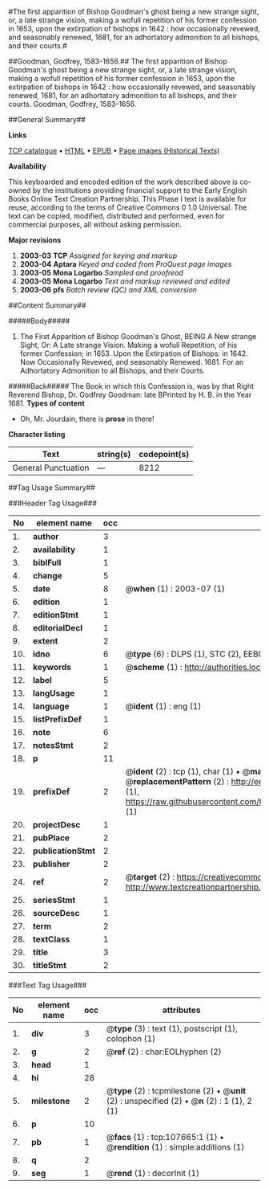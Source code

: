 #The first apparition of Bishop Goodman's ghost being a new strange sight, or, a late strange vision, making a wofull repetition of his former confession in 1653, upon the extirpation of bishops in 1642 : how occasionally revewed, and seasonably renewed, 1681, for an adhortatory admonition to all bishops, and their courts.#

##Goodman, Godfrey, 1583-1656.##
The first apparition of Bishop Goodman's ghost being a new strange sight, or, a late strange vision, making a wofull repetition of his former confession in 1653, upon the extirpation of bishops in 1642 : how occasionally revewed, and seasonably renewed, 1681, for an adhortatory admonition to all bishops, and their courts.
Goodman, Godfrey, 1583-1656.

##General Summary##

**Links**

[TCP catalogue](http://www.ota.ox.ac.uk/tcp/)  • 
[HTML](http://tei.it.ox.ac.uk/tcp/Texts-HTML/free/A41/A41433.html)  • 
[EPUB](http://tei.it.ox.ac.uk/tcp/Texts-EPUB/free/A41/A41433.epub) • 
[Page images (Historical Texts)](https://data.historicaltexts.jisc.ac.uk/view?pubId=eebo-18447123e&pageId=eebo-18447123e-107665-1)

**Availability**

This keyboarded and encoded edition of the
	       work described above is co-owned by the institutions
	       providing financial support to the Early English Books
	       Online Text Creation Partnership. This Phase I text is
	       available for reuse, according to the terms of Creative
	       Commons 0 1.0 Universal. The text can be copied,
	       modified, distributed and performed, even for
	       commercial purposes, all without asking permission.

**Major revisions**

1. __2003-03__ __TCP__ *Assigned for keying and markup*
1. __2003-04__ __Aptara__ *Keyed and coded from ProQuest page images*
1. __2003-05__ __Mona Logarbo__ *Sampled and proofread*
1. __2003-05__ __Mona Logarbo__ *Text and markup reviewed and edited*
1. __2003-06__ __pfs__ *Batch review (QC) and XML conversion*

##Content Summary##

#####Body#####

1. The First Apparition of
Bishop Goodman's Ghost,
BEING
A New strange Sight, Or: A Late strange Vision.
Making a wofull Repetition, of his former Confession; in 1653.
Upon the Extirpation of Bishops: in 1642.
Now Occasionally Revewed, and seasonably Renewed. 1681. For an Adhortatory Admonition
to all Bishops, and their Courts.

#####Back#####
The Book in which this Confession is, was by that Right Reverend Bishop, Dr.
Godfrey Goodman: late BPrinted by H. B. in the Year 1681.
**Types of content**

  * Oh, Mr. Jourdain, there is **prose** in there!

**Character listing**


|Text|string(s)|codepoint(s)|
|---|---|---|
|General Punctuation|—|8212|

##Tag Usage Summary##

###Header Tag Usage###

|No|element name|occ|attributes|
|---|---|---|---|
|1.|__author__|3||
|2.|__availability__|1||
|3.|__biblFull__|1||
|4.|__change__|5||
|5.|__date__|8| @__when__ (1) : 2003-07 (1)|
|6.|__edition__|1||
|7.|__editionStmt__|1||
|8.|__editorialDecl__|1||
|9.|__extent__|2||
|10.|__idno__|6| @__type__ (6) : DLPS (1), STC (2), EEBO-CITATION (1), OCLC (1), VID (1)|
|11.|__keywords__|1| @__scheme__ (1) : http://authorities.loc.gov/ (1)|
|12.|__label__|5||
|13.|__langUsage__|1||
|14.|__language__|1| @__ident__ (1) : eng (1)|
|15.|__listPrefixDef__|1||
|16.|__note__|6||
|17.|__notesStmt__|2||
|18.|__p__|11||
|19.|__prefixDef__|2| @__ident__ (2) : tcp (1), char (1)  •  @__matchPattern__ (2) : ([0-9\-]+):([0-9IVX]+) (1), (.+) (1)  •  @__replacementPattern__ (2) : http://eebo.chadwyck.com/downloadtiff?vid=$1&page=$2 (1), https://raw.githubusercontent.com/textcreationpartnership/Texts/master/tcpchars.xml#$1 (1)|
|20.|__projectDesc__|1||
|21.|__pubPlace__|2||
|22.|__publicationStmt__|2||
|23.|__publisher__|2||
|24.|__ref__|2| @__target__ (2) : https://creativecommons.org/publicdomain/zero/1.0/ (1), http://www.textcreationpartnership.org/docs/. (1)|
|25.|__seriesStmt__|1||
|26.|__sourceDesc__|1||
|27.|__term__|2||
|28.|__textClass__|1||
|29.|__title__|3||
|30.|__titleStmt__|2||


###Text Tag Usage###

|No|element name|occ|attributes|
|---|---|---|---|
|1.|__div__|3| @__type__ (3) : text (1), postscript (1), colophon (1)|
|2.|__g__|2| @__ref__ (2) : char:EOLhyphen (2)|
|3.|__head__|1||
|4.|__hi__|28||
|5.|__milestone__|2| @__type__ (2) : tcpmilestone (2)  •  @__unit__ (2) : unspecified (2)  •  @__n__ (2) : 1 (1), 2 (1)|
|6.|__p__|10||
|7.|__pb__|1| @__facs__ (1) : tcp:107665:1 (1)  •  @__rendition__ (1) : simple:additions (1)|
|8.|__q__|2||
|9.|__seg__|1| @__rend__ (1) : decorInit (1)|
